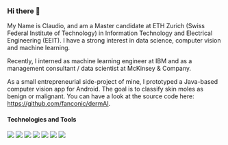 ### Hi there 👋

My Name is Claudio, and am a Master candidate at ETH Zurich (Swiss Federal Institute of Technology) in Information Technology and Electrical Engineering (EEIT). I have a strong interest in data science, computer vision and machine learning.

Recently, I interned as machine learning engineer at IBM and as a management consultant / data scientist at McKinsey & Company.

As a small entrepreneurial side-project of mine, I prototyped a Java-based computer vision app for Android. The goal is to classify skin moles as benign or malignant. You can have a look at the source code here: https://github.com/fanconic/dermAI. 

#### Technologies and Tools
![](https://img.shields.io/badge/OS-Linux-informational?style=flat&logo=<LOGO_NAME>&logoColor=white&color=2bbc8a)
![](https://img.shields.io/badge/Code-Python-informational?style=flat&logo=<LOGO_NAME>&logoColor=white&color=2bbc8a)
![](https://img.shields.io/badge/Code-Java-informational?style=flat&logo=<LOGO_NAME>&logoColor=white&color=2bbc8a)
![](https://img.shields.io/badge/Code-C++-informational?style=flat&logo=<LOGO_NAME>&logoColor=white&color=2bbc8a)
![](https://img.shields.io/badge/Code-MatLab-informational?style=flat&logo=<LOGO_NAME>&logoColor=white&color=2bbc8a)
![](https://img.shields.io/badge/ML-TensorFlow-informational?style=flat&logo=<LOGO_NAME>&logoColor=white&color=2bbc8a)
![](https://img.shields.io/badge/ML-PyTorch-informational?style=flat&logo=<LOGO_NAME>&logoColor=white&color=2bbc8a)

